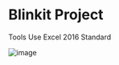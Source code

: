 # Blinkit Project

Tools Use Excel 2016 Standard 

![image](https://github.com/user-attachments/assets/cbd5c818-468e-43f3-ae4e-9266f3c4852e)

